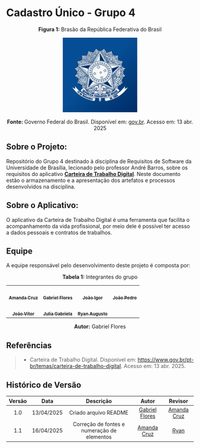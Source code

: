 # Cadastro Único - Grupo 4

<p align="center"><strong>Figura 1:</strong> Brasão da República Federativa do Brasil</p>

<div align="center"><img src= "./docs/assets/logo-ctd.png" width="200px;" alt=""/></div>

<p align="center"><strong>Fonte: </strong> Governo Federal do Brasil. Disponível em: <a href="https://www.gov.br/pt-br/apps/ctps-digital">gov.br</a>. Acesso em: 13 abr. 2025</p>


## Sobre o Projeto:
Repositório do Grupo 4 destinado à disciplina de Requisitos de Software da Universidade de Brasília, lecionado pelo professor André Barros, sobre os requisitos do aplicativo [**Carteira de Trabalho Digital**](https://www.gov.br/pt-br/temas/carteira-de-trabalho-digital). Neste documento estão o armazenamento e a apresentação dos artefatos e processos desenvolvidos na disciplina.

## Sobre o Aplicativo:
O aplicativo da Carteira de Trabalho Digital é uma ferramenta que facilita o acompanhamento da vida profissional, por meio dele é possível ter acesso a dados pessoais e contratos de trabalhos.

## Equipe
A equipe responsável pelo desenvolvimento deste projeto é composta por:

<p align="center"><strong>Tabela 1:</strong> Integrantes do grupo</p>
<table>
    <tr>
    <td align="center"><a href="https://github.com/mandicrz"><img src="https://avatars.githubusercontent.com/u/128251768?v=4" width="200px;" alt=""/><br/><sub><b>Amanda Cruz</b></sub></a><br/>
    <td align="center"><a href="https://github.com/Gabrielfcoelho"><img src="https://avatars.githubusercontent.com/u/127219960?v=4" width="200px;" alt=""/><br /><sub><b>Gabriel Flores</b></sub></a><br />
    <td align="center"><a href="https://github.com/JoaoPC10"><img src="https://avatars.githubusercontent.com/u/104221138?v=4" width="200px;" alt=""/><br /><sub><b>João Igor</b></sub></a><br />
    <td align="center"><a href="https://github.com/johnaopedro"><img src="https://avatars.githubusercontent.com/u/87997969?v=4" width="200px;" alt=""/><br /><sub><b>João Pedro</b></sub></a><br />
    </tr>
    <tr>
    <td align="center"><a href="https://github.com/jvopBR"><img src="https://avatars.githubusercontent.com/u/95287980?v=4" width="200px;" alt=""/><br /><sub><b>João Vitor</b></sub></a><br />
    <td align="center"><a href="https://github.com/JuliaGabP"><img src="https://avatars.githubusercontent.com/u/149431356?v=4" width="200px;" alt=""/><br /><sub><b>Julia Gabriela</b></sub></a><br />
    <td align="center"><a href="https://github.com/RA-Salles"><img src="https://avatars.githubusercontent.com/u/107194597?v=4" width="200px;" alt=""/><br /><sub><b>Ryan Augusto</b></sub></a><br />
    </tr>
</table>

<p align="center"><strong>Autor:</strong>  Gabriel Flores</p>

## Referências
> - Carteira de Trabalho Digital. Disponível em: <https://www.gov.br/pt-br/temas/carteira-de-trabalho-digital>. Acesso em: 13 abr. 2025.

## Histórico de Versão

| Versão | Data | Descrição  | Autor        | Revisor |
| :-----: | :----: | :----------: | :------------: | :--------: |
| 1.0 | 13/04/2025 | Criado arquivo README | [Gabriel Flores](https://github.com/Gabrielfcoelho) | [Amanda Cruz](https://github.com/mandicrz) |
| 1.1 | 16/04/2025 | Correção de fontes e numeração de elementos | [Amanda Cruz](https://github.com/mandicrz) | [Ryan](https://github.com/RA-Salles) |
